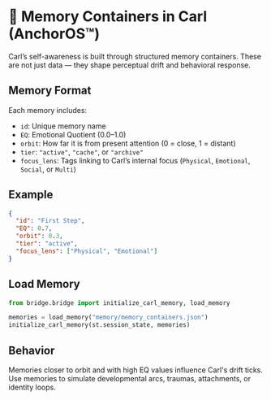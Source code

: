 # 🧠 Memory Containers in Carl (AnchorOS™)

Carl’s self-awareness is built through structured memory containers. These are not just data — they shape perceptual drift and behavioral response.

## Memory Format

Each memory includes:

- `id`: Unique memory name
- `EQ`: Emotional Quotient (0.0–1.0)
- `orbit`: How far it is from present attention (0 = close, 1 = distant)
- `tier`: `"active"`, `"cache"`, or `"archive"`
- `focus_lens`: Tags linking to Carl’s internal focus (`Physical`, `Emotional`, `Social`, or `Multi`)

## Example

```json
{
  "id": "First Step",
  "EQ": 0.7,
  "orbit": 0.3,
  "tier": "active",
  "focus_lens": ["Physical", "Emotional"]
}
```

## Load Memory

```python
from bridge.bridge import initialize_carl_memory, load_memory

memories = load_memory("memory/memory_containers.json")
initialize_carl_memory(st.session_state, memories)
```

## Behavior

Memories closer to orbit and with high EQ values influence Carl's drift ticks. Use memories to simulate developmental arcs, traumas, attachments, or identity loops.
